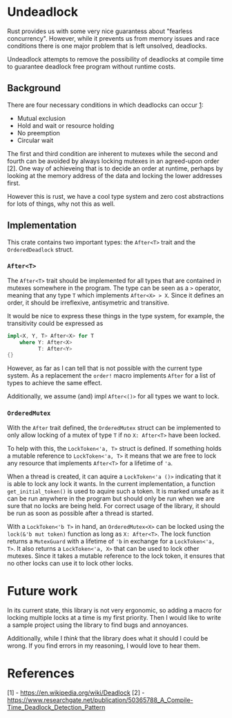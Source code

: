 # Undeadlock

Rust provides us with some very nice guarantess about "fearless concurrency". However, while it prevents us from memory issues and race conditions there is one major problem that is left unsolved, deadlocks.

Undeadlock attempts to remove the possibility of deadlocks at compile time to guarantee deadlock free program without runtime costs.


## Background

There are four necessary conditions in which deadlocks can occur 
[1](https://en.wikipedia.org/wiki/Deadlock):

- Mutual exclusion
- Hold and wait or resource holding
- No preemption
- Circular wait

The first and third condition are inherent to mutexes while the second and fourth can
be avoided by always locking mutexes in an agreed-upon order [2]. One way of achieveing that
is to decide an order at runtime, perhaps by looking at the memory address of the data
and locking the lower addresses first.

However this is rust, we have a cool type system and zero cost abstractions for lots of things, why not this as well.


## Implementation

This crate contains two important types: the `After<T>` trait and the `OrderedDeadlock` struct.


### `After<T>`

The `After<T>` trait should be implemented for all types that are contained in mutexes somewhere
in the program. The type can be seen as a `>` operator, meaning that any type `T` which implements
`After<X> > X`. Since it defines an order, it should be irreflexive, antisymetric and
transitive.

It would be nice to express these things in the type system, for example, the transitivity
could be expressed as 

```rust
impl<X, Y, T> After<X> for T
    where Y: After<X>
          T: After<Y>
{}
```

However, as far as I can tell that is not possible with the current type system. As a replacement
the `order!` macro implements `After` for a list of types to achieve the same effect.

Additionally, we assume (and) impl `After<()>` for all types we want to lock.



### `OrderedMutex`

With the `After` trait defined, the `OrderedMutex` struct can be implemented to only allow
locking of a mutex of type `T` if no `X: After<T>` have been locked.

To help with this, the `LockToken<'a, T>` struct is defined. If something holds a mutable
reference to `LockToken<'a, T>` it means that we are free to lock any resource that
implements `After<T>` for a lifetime of `'a`.

When a thread is created, it can aquire a `LockToken<'a ()>` indicating that it is 
able to lock any lock it wants. In the current implementation, a function `get_initial_token()`
is used to aquire such a token. It is marked unsafe as it can be run anywhere in the program
but should only be run when we are sure that no locks are being held. For correct usage
of the library, it should be run as soon as possible after a thread is started.

With a `LockToken<'b T>` in hand, an `OrderedMutex<X>` can be locked using the
`lock(&'b mut token)` function as long as `X: After<T>`.
The lock function returns a `MutexGuard` with a lifetime of `'b` in exchange for a 
`LockToken<'a, T>`. It also returns a `LockToken<'a, X>` that can be used to lock
other mutexes. Since it takes a mutable reference to the lock token, it ensures that
no other locks can use it to lock other locks.



# Future work

In its current state, this library is not very ergonomic, so adding a macro for locking
multiple locks at a time is my first priority. Then I would like to write a sample project
using the library to find bugs and annoyances.

Additionally, while I *think* that the library does what it should I could be wrong. If you
find errors in my reasoning, I would love to hear them.




# References


[1] - https://en.wikipedia.org/wiki/Deadlock
[2] - https://www.researchgate.net/publication/50365788_A_Compile-Time_Deadlock_Detection_Pattern
